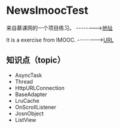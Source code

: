 # NewsImoocTest

来自慕课网的一个项目练习。 -------->[地址](http://www.imooc.com/learn/406)

It is a exercise from IMOOC.  -------->[URL](http://www.imooc.com/learn/406)

## **知识点（topic）**
- AsyncTask
- Thread
- HttpURLConnection
- BaseAdapter
- LruCache
- OnScrollListener
- JosnObject
- ListView

